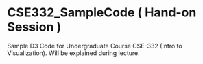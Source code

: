 # CSE332_SampleCode ( Hand-on Session )
Sample D3 Code for Undergraduate Course CSE-332 (Intro to Visualization). Will be explained during lecture.




